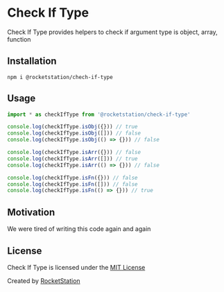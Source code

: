 # Check If Type

Check If Type provides helpers to check if argument type is object, array, function

## Installation

```
npm i @rocketstation/chech-if-type
```

## Usage

```javascript
import * as checkIfType from '@rocketstation/check-if-type'

console.log(checkIfType.isObj({})) // true
console.log(checkIfType.isObj([])) // false
console.log(checkIfType.isObj(() => {})) // false

console.log(checkIfType.isArr({})) // false
console.log(checkIfType.isArr([])) // true
console.log(checkIfType.isArr(() => {})) // false

console.log(checkIfType.isFn({})) // false
console.log(checkIfType.isFn([])) // false
console.log(checkIfType.isFn(() => {})) // true
```

## Motivation

We were tired of writing this code again and again

## License

Check If Type is licensed under the [MIT License](http://opensource.org/licenses/MIT)

Created by [RocketStation](http://rstation.io)
